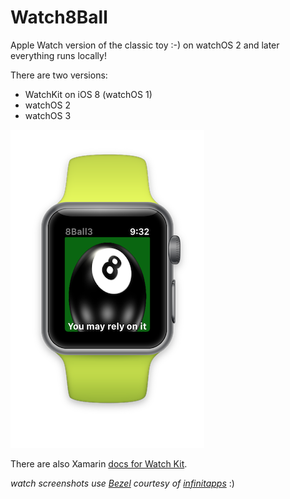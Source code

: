 Watch8Ball 
========

Apple Watch version of the classic toy :-) on watchOS 2 and later everything runs locally! 

There are two versions:

* WatchKit on iOS 8 (watchOS 1)
* watchOS 2 
* watchOS 3

![](WatchOS3/Screenshots/8ball.png)

There are also Xamarin [docs for Watch Kit](http://developer.xamarin.com/guides/ios/watch/).

*watch screenshots use [Bezel](http://infinitapps.com/bezel/) courtesy of [infinitapps](http://infinitapps.com/)* :)
